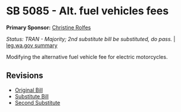 # SB 5085 - Alt. fuel vehicles fees
**Primary Sponsor:** [Christine Rolfes](/person/leg/christine.rolfes.md)

*Status: TRAN - Majority; 2nd substitute bill be substituted, do pass.* | [leg.wa.gov summary](https://app.leg.wa.gov/billsummary?BillNumber=5085&Year=2021)

Modifying the alternative fuel vehicle fee for electric motorcycles.

## Revisions
* [Original Bill](1/)
* [Substitute Bill](S/)
* [Second Substitute](S2/)